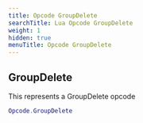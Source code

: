 ```yaml
---
title: Opcode GroupDelete
searchTitle: Lua Opcode GroupDelete
weight: 1
hidden: true
menuTitle: Opcode GroupDelete
---
```

## GroupDelete

This represents a GroupDelete opcode
```lua
Opcode.GroupDelete
```